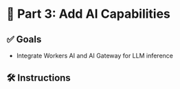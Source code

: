 # 🧠 Part 3: Add AI Capabilities

## ✅ Goals
- Integrate Workers AI and AI Gateway for LLM inference

## 🛠️ Instructions
